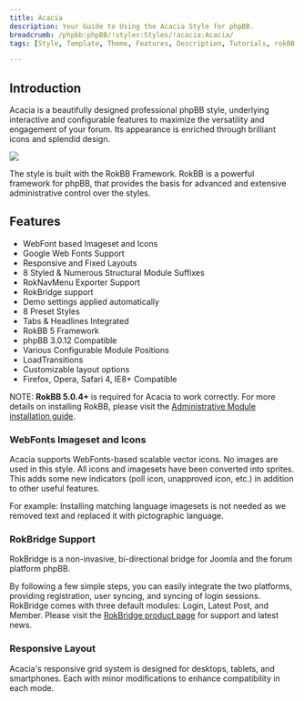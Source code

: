 ```yaml
---
title: Acacia
description: Your Guide to Using the Acacia Style for phpBB.
breadcrumb: /phpbb:phpBB/!styles:Styles/!acacia:Acacia/
tags: [Style, Template, Theme, Features, Description, Tutorials, rokBB 5]

---
```


Introduction
-----

Acacia is a beautifully designed professional phpBB style, underlying interactive and configurable features to maximize the versatility and engagement of your forum. Its appearance is enriched through brilliant icons and splendid design.

![][style]

The style is built with the RokBB Framework. RokBB is a powerful framework for phpBB, that provides the basis for advanced and extensive administrative control over the styles.

Features
-----

* WebFont based Imageset and Icons
* Google Web Fonts Support
* Responsive and Fixed Layouts
* 8 Styled & Numerous Structural Module Suffixes
* RokNavMenu Exporter Support
* RokBridge support
* Demo settings applied automatically
* 8 Preset Styles
* Tabs & Headlines Integrated
* RokBB 5 Framework
* phpBB 3.0.12 Compatible
* Various Configurable Module Positions
* LoadTransitions
* Customizable layout options
* Firefox, Opera, Safari 4, IE8+ Compatible

NOTE: **RokBB 5.0.4+** is required for Acacia to work correctly. For more details on installing RokBB, please visit the [Administrative Module installation guide][adminguide].

### WebFonts Imageset and Icons

Acacia supports WebFonts-based scalable vector icons. No images are used in this style. All icons and imagesets have been converted into sprites. This adds some new indicators (poll icon, unapproved icon, etc.) in addition to other useful features. 

For example: Installing matching language imagesets is not needed as we removed text and replaced it with pictographic language.

### RokBridge Support

RokBridge is a non-invasive, bi-directional bridge for Joomla and the forum platform phpBB. 

By following a few simple steps, you can easily integrate the two platforms, providing registration, user syncing, and syncing of login sessions. RokBridge comes with three default modules: Login, Latest Post, and Member. Please visit the [RokBridge product page][rokbridge] for support and latest news.

### Responsive Layout

Acacia's responsive grid system is designed for desktops, tablets, and smartphones. Each with minor modifications to enhance compatibility in each mode.

[adminguide]: ../../start/styles.md#installing-administrative-modules
[style]: assets/acacia.jpeg
[rokbridge]: http://www.rockettheme.com/extensions-joomla/rokbridge
